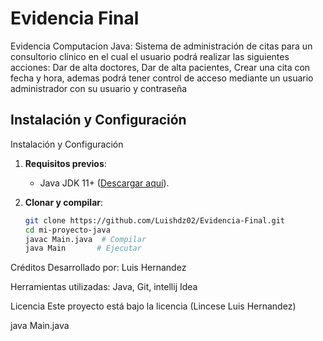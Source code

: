 # Evidencia Final
Evidencia Computacion Java: Sistema de administración de citas para un consultorio clínico en el cual el usuario podrá realizar las siguientes acciones: Dar de alta doctores, Dar de alta pacientes, Crear una cita con fecha y hora, ademas podrá tener control de acceso mediante un usuario administrador con su usuario y contraseña

## Instalación y Configuración
Instalación y Configuración

1. **Requisitos previos**:
   - Java JDK 11+ ([Descargar aquí](https://www.oracle.com/java/technologies/javase-downloads.html)).
   

2. **Clonar y compilar**:
   ```bash
   git clone https://github.com/Luishdz02/Evidencia-Final.git
   cd mi-proyecto-java
   javac Main.java  # Compilar
   java Main       # Ejecutar
Créditos
Desarrollado por: Luis Hernandez

Herramientas utilizadas: Java, Git, intellij Idea

Licencia
Este proyecto está bajo la licencia (Lincese Luis Hernandez)

java Main.java
